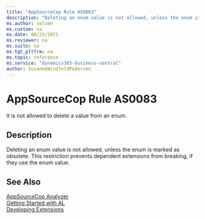 ```yaml
---
title: "AppSourceCop Rule AS0083"
description: "Deleting an enum value is not allowed, unless the enum is marked as obsolete. This restriction prevents dependent extensions from breaking, if they use the enum value."
ms.author: solsen
ms.custom: na
ms.date: 06/23/2021
ms.reviewer: na
ms.suite: na
ms.tgt_pltfrm: na
ms.topic: reference
ms.service: "dynamics365-business-central"
author: SusanneWindfeldPedersen
---
```

[//]: # (START>DO_NOT_EDIT)
[//]: # (IMPORTANT:Do not edit any of the content between here and the END>DO_NOT_EDIT.)
[//]: # (Any modifications should be made in the .xml files in the ModernDev repo.)
# AppSourceCop Rule AS0083
It is not allowed to delete a value from an enum.

## Description
Deleting an enum value is not allowed, unless the enum is marked as obsolete. This restriction prevents dependent extensions from breaking, if they use the enum value.

[//]: # (IMPORTANT: END>DO_NOT_EDIT)
## See Also  
[AppSourceCop Analyzer](appsourcecop.md)  
[Getting Started with AL](../devenv-get-started.md)  
[Developing Extensions](../devenv-dev-overview.md)  